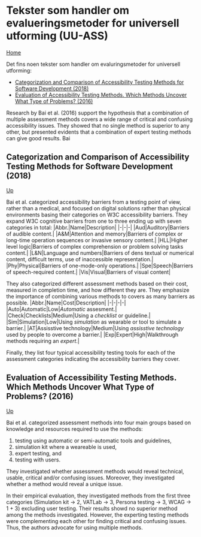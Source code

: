 # Tekster som handler om evalueringsmetoder for universell utforming (UU-ASS)

[Home](./README.md)

Det fins noen tekster som handler om evaluringsmetoder for universell utforming:
* [Categorization and Comparison of Accessibility Testing Methods for Software Development (2018)](#categorization-and-comparison-of-accessibility-testing-methods-for-software-development-2018)
* [Evaluation of Accessibility Testing Methods. Which Methods Uncover What Type of Problems? (2016)](#evaluation-of-accessibility-testing-methods-which-methods-uncover-what-type-of-problems-2016)

Research by Bai et al. (2016) support the hypothesis that a combination of multiple assessment methods covers a wide range of critical and confusing accessibility issues. They showed that no single method is superior to any other, but presented evidents that a combination of expert testing methods can give good results.
Bai

## Categorization and Comparison of Accessibility Testing Methods for Software Development (2018)

[Up](#tekster-som-handler-om-evalueringsmetoder-for-universell-utforming-uu-ass)

Bai et al. categorized accessibility barriers from a testing point of view, rather than a medical, and focused on digital solutions rather than physical environments basing their categories on W3C accessibility barriers.
They expand W3C cognitive barriers from one to three ending up with seven categories in total:
|Abbr.|Name|Description|
|-|-|-|
|Aud|Auditory|Barriers of audible content.|
|A&M|Attention and memory|Barriers of complex or long-time operation sequences or invasive sensory content.|
|HLL|Higher level logic|Barriers of complex comprehension or problem solving tasks content.|
|L&N|Language and numbers|Barriers of dens textual or numerical content, difficult terms, use of inaccessible representation.|
|Phy|Physical|Barriers of one-mode-only operations.|
|Spe|Speech|Barriers of speech-required content.|
|Vis|Visual|Barriers of visual content|

They also categorized different assessment methods based on their cost, measured in completion time, and how different they are.
They emphasize the importance of combining various methods to covers as many barriers as possible.
|Abbr.|Name|Cost|Description|
|-|-|-|-|
|Auto|Automatic|Low|_Automatic_ assesment.|
|Check|Checklists|Medium|Using a _checklist_ or guideline.|
|Sim|Simulation|Low|Using _simulation_ as wearable or tool to simulate a barrier.|
|AT|Assisstive technology|Medium|Using _assisstive technology_ used by people to overcome a barrier.|
|Exp|Expert|High|Walkthrough methods requiring an _expert_.|

Finally, they list four typical accessibility testing tools for each of the assessment categories indicating the accessibility barriers they cover.

## Evaluation of Accessibility Testing Methods. Which Methods Uncover What Type of Problems? (2016)

[Up](#tekster-som-handler-om-evalueringsmetoder-for-universell-utforming-uu-ass)

Bai et al. categorized assessment methods into four main groups based on knowledge and resources required to use the methods:
1. testing using automatic or semi-automatic tools and guidelines,
2. simulation kit where a weareable is used,
3. expert testing, and
4. testing with users.

They investigated whether assessment methods would reveal technical, usable, critical and/or confusing issues.
Moreover, they investigated whether a method would reveal a unique issue.

In their empirical evaluation, they investigated methods from the first three categories (Simulation kit -> 2, VATLab -> 3, Persona testing -> 3, WCAG -> 1 + 3) excluding user testing.
Their results showd no superior method among the methods investigated.
However, the experting testing methods were complementing each other for finding critical and confusing issues.
Thus, the authors advocate for using multiple methods.